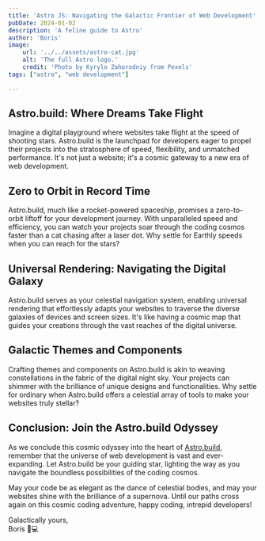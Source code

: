 ```yaml
---
title: 'Astro JS: Navigating the Galactic Frontier of Web Development'
pubDate: 2024-01-02
description: 'A feline guide to Astro'
author: 'Boris'
image:
    url: '../../assets/astro-cat.jpg'
    alt: 'The full Astro logo.'
    credit: 'Photo by Kyrylo Zahorodniy from Pexels'
tags: ["astro", "web development"]

---
```

## Astro.build: Where Dreams Take Flight

Imagine a digital playground where websites take flight at the speed of shooting stars. Astro.build is the launchpad for developers eager to propel their projects into the stratosphere of speed, flexibility, and unmatched performance. It's not just a website; it's a cosmic gateway to a new era of web development.

## Zero to Orbit in Record Time

Astro.build, much like a rocket-powered spaceship, promises a zero-to-orbit liftoff for your development journey. With unparalleled speed and efficiency, you can watch your projects soar through the coding cosmos faster than a cat chasing after a laser dot. Why settle for Earthly speeds when you can reach for the stars?

## Universal Rendering: Navigating the Digital Galaxy

Astro.build serves as your celestial navigation system, enabling universal rendering that effortlessly adapts your websites to traverse the diverse galaxies of devices and screen sizes. It's like having a cosmic map that guides your creations through the vast reaches of the digital universe.

## Galactic Themes and Components

Crafting themes and components on Astro.build is akin to weaving constellations in the fabric of the digital night sky. Your projects can shimmer with the brilliance of unique designs and functionalities. Why settle for ordinary when Astro.build offers a celestial array of tools to make your websites truly stellar?

## Conclusion: Join the Astro.build Odyssey

As we conclude this cosmic odyssey into the heart of [Astro.build](https://astro.build), remember that the universe of web development is vast and ever-expanding. Let Astro.build be your guiding star, lighting the way as you navigate the boundless possibilities of the coding cosmos.

May your code be as elegant as the dance of celestial bodies, and may your websites shine with the brilliance of a supernova. Until our paths cross again on this cosmic coding adventure, happy coding, intrepid developers!

Galactically yours,  
Boris 🌌💻